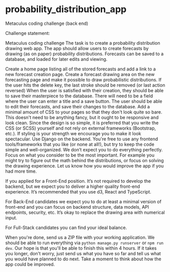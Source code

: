 # probability_distribution_app
Metaculus coding challenge (back end)


Challenge statement:

Metaculus coding challenge
The task is to create a probability distribution drawing web app. The app should allow users to create 
forecasts by drawing (as on paper) probability distributions. Forecasts can be saved to a database, and 
loaded for later edits and viewing. 

Create a home page listing all of the stored forecasts and add a link to a new forecast creation page.
Create a forecast drawing area on the new forecasting page and make it possible to draw probabilistic 
distributions. If the user hits the delete key, the last stroke should be removed (or last action reversed)
When the user is satisfied with their creation, they should be able to save their masterpiece to the 
database. There will need to be a field where the user can enter a title and a save button.
The user should be able to edit their forecasts, and save their changes to the database.
Add a minimal amount of CSS to your pages so that they don't look quite so bare. This doesn't need to 
be anything fancy, but it ought to be responsive and look clean. Since the design is so simple, it is 
preferred that you write the CSS (or SCSS) yourself and not rely on external frameworks (Bootstrap, etc.). 
If styling is your strength we encourage you to make it look spectacular. 
Use Django on the backend. You're free to use any frontend tools/frameworks that you like (or none at all!), 
but try to keep the code simple and well-organized.
We don’t expect you to do everything perfectly. Focus on what you consider to be the most important. 
For example you might try to figure out the math behind the distributions, or focus on solving the drawing experience. 
Let us know how you would improve the app if you had more time.

If you applied for a Front-End position. It’s not required to develop the backend, but we expect you to deliver 
a higher quality front-end experience. It’s recommended that you use d3, React and TypeScript.

For Back-End candidates we expect you to do at least a minimal version of front-end and you can focus on backend 
structure, data models, API endpoints, security, etc. It’s okay to replace the drawing area with numerical input.

For Full-Stack candidates you can find your ideal balance.

When you're done, send us a ZIP file with your working application. We should be able to run everything via 
`python manage.py runserver` or `npm run dev`. Our hope is that you'll be able to finish this within 4 hours. 
If it takes you longer, don't worry, just send us what you have so far and tell us what you would have planned to do next. 
Take a moment to think about how the app could be improved.

